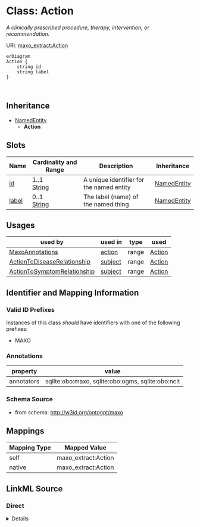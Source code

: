 # Class: Action


_A clinically prescribed procedure, therapy, intervention, or recommendation._





URI: [maxo_extract:Action](http://w3id.org/ontogpt/maxoAction)



```mermaid
erDiagram
Action {
    string id  
    string label  
}



```




## Inheritance
* [NamedEntity](NamedEntity.md)
    * **Action**



## Slots

| Name | Cardinality and Range | Description | Inheritance |
| ---  | --- | --- | --- |
| [id](id.md) | 1..1 <br/> [String](String.md) | A unique identifier for the named entity | [NamedEntity](NamedEntity.md) |
| [label](label.md) | 0..1 <br/> [String](String.md) | The label (name) of the named thing | [NamedEntity](NamedEntity.md) |





## Usages

| used by | used in | type | used |
| ---  | --- | --- | --- |
| [MaxoAnnotations](MaxoAnnotations.md) | [action](action.md) | range | [Action](Action.md) |
| [ActionToDiseaseRelationship](ActionToDiseaseRelationship.md) | [subject](subject.md) | range | [Action](Action.md) |
| [ActionToSymptomRelationship](ActionToSymptomRelationship.md) | [subject](subject.md) | range | [Action](Action.md) |






## Identifier and Mapping Information


### Valid ID Prefixes

Instances of this class *should* have identifiers with one of the following prefixes:

* MAXO






### Annotations

| property | value |
| --- | --- |
| annotators | sqlite:obo:maxo, sqlite:obo:ogms, sqlite:obo:ncit |



### Schema Source


* from schema: http://w3id.org/ontogpt/maxo





## Mappings

| Mapping Type | Mapped Value |
| ---  | ---  |
| self | maxo_extract:Action |
| native | maxo_extract:Action |





## LinkML Source

<!-- TODO: investigate https://stackoverflow.com/questions/37606292/how-to-create-tabbed-code-blocks-in-mkdocs-or-sphinx -->

### Direct

<details>
```yaml
name: Action
id_prefixes:
- MAXO
annotations:
  annotators:
    tag: annotators
    value: sqlite:obo:maxo, sqlite:obo:ogms, sqlite:obo:ncit
description: A clinically prescribed procedure, therapy, intervention, or recommendation.
from_schema: http://w3id.org/ontogpt/maxo
is_a: NamedEntity

```
</details>

### Induced

<details>
```yaml
name: Action
id_prefixes:
- MAXO
annotations:
  annotators:
    tag: annotators
    value: sqlite:obo:maxo, sqlite:obo:ogms, sqlite:obo:ncit
description: A clinically prescribed procedure, therapy, intervention, or recommendation.
from_schema: http://w3id.org/ontogpt/maxo
is_a: NamedEntity
attributes:
  id:
    name: id
    annotations:
      prompt.skip:
        tag: prompt.skip
        value: 'true'
    description: A unique identifier for the named entity
    comments:
    - this is populated during the grounding and normalization step
    from_schema: http://w3id.org/ontogpt/maxo
    rank: 1000
    identifier: true
    alias: id
    owner: Action
    domain_of:
    - NamedEntity
    - Publication
    range: string
    required: true
  label:
    name: label
    annotations:
      owl:
        tag: owl
        value: AnnotationProperty, AnnotationAssertion
    description: The label (name) of the named thing
    from_schema: http://w3id.org/ontogpt/maxo
    aliases:
    - name
    rank: 1000
    slot_uri: rdfs:label
    alias: label
    owner: Action
    domain_of:
    - NamedEntity
    range: string

```
</details>